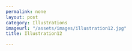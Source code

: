 ```yaml
---
permalink: none
layout: post
category: Illustrations
imageurl: "/assets/images/illustration12.jpg"
title: Illustration12

---
```

